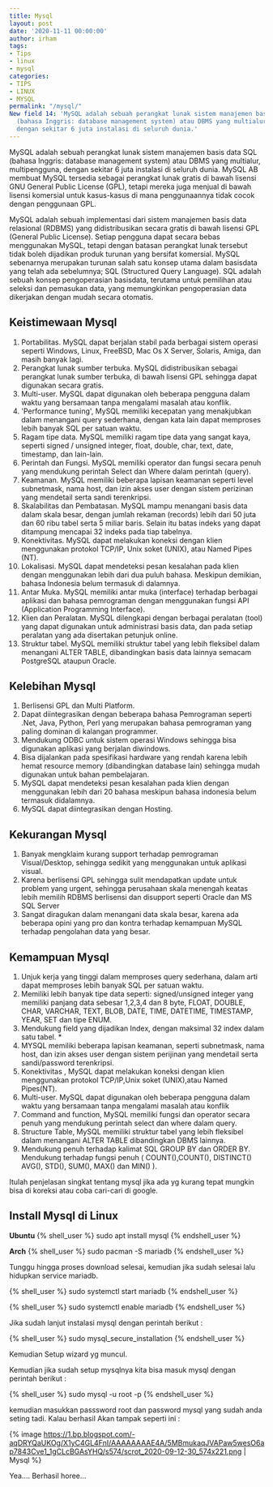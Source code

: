 ```yaml
---
title: Mysql
layout: post
date: '2020-11-11 00:00:00'
author: irham
tags:
- Tips
- linux
- mysql
categories:
- TIPS
- LINUX
- MYSQL
permalink: "/mysql/"
New field 14: 'MySQL adalah sebuah perangkat lunak sistem manajemen basis data SQL
  (bahasa Inggris: database management system) atau DBMS yang multialur, multipengguna,
  dengan sekitar 6 juta instalasi di seluruh dunia.'
---
```


MySQL adalah sebuah perangkat lunak sistem manajemen basis data SQL (bahasa Inggris: database management system) atau DBMS yang multialur, multipengguna, dengan sekitar 6 juta instalasi di seluruh dunia.<!--more-->
 MySQL AB membuat MySQL tersedia sebagai perangkat lunak gratis di bawah lisensi GNU General Public License (GPL), tetapi mereka juga menjual di bawah lisensi komersial untuk kasus-kasus di mana penggunaannya tidak cocok dengan penggunaan GPL.

MySQL adalah sebuah implementasi dari sistem manajemen basis data relasional (RDBMS) yang didistribusikan secara gratis di bawah lisensi GPL (General Public License). Setiap pengguna dapat secara bebas menggunakan MySQL, tetapi dengan batasan perangkat lunak tersebut tidak boleh dijadikan produk turunan yang bersifat komersial. MySQL sebenarnya merupakan turunan salah satu konsep utama dalam basisdata yang telah ada sebelumnya; SQL (Structured Query Language). SQL adalah sebuah konsep pengoperasian basisdata, terutama untuk pemilihan atau seleksi dan pemasukan data, yang memungkinkan pengoperasian data dikerjakan dengan mudah secara otomatis.

## Keistimewaan  Mysql
 1. Portabilitas. MySQL dapat berjalan stabil pada berbagai sistem operasi seperti Windows, Linux, FreeBSD, Mac Os X Server, Solaris, Amiga, dan masih banyak lagi.
 2. Perangkat lunak sumber terbuka. MySQL didistribusikan sebagai perangkat lunak sumber terbuka, di bawah lisensi GPL sehingga dapat digunakan secara gratis.
 3. Multi-user. MySQL dapat digunakan oleh beberapa pengguna dalam waktu yang bersamaan tanpa mengalami masalah atau konflik.
 4. 'Performance tuning', MySQL memiliki kecepatan yang menakjubkan dalam menangani query sederhana, dengan kata lain dapat memproses lebih banyak SQL per satuan waktu.
 5. Ragam tipe data. MySQL memiliki ragam tipe data yang sangat kaya, seperti signed / unsigned integer, float, double, char, text, date, timestamp, dan lain-lain.
 6. Perintah dan Fungsi. MySQL memiliki operator dan fungsi secara penuh yang mendukung perintah Select dan Where dalam perintah (query).
 7. Keamanan. MySQL memiliki beberapa lapisan keamanan seperti level subnetmask, nama host, dan izin akses user dengan sistem perizinan yang mendetail serta sandi terenkripsi.
 8. Skalabilitas dan Pembatasan. MySQL mampu menangani basis data dalam skala besar, dengan jumlah rekaman (records) lebih dari 50 juta dan 60 ribu tabel serta 5 miliar baris. Selain itu batas indeks yang dapat ditampung mencapai 32 indeks pada tiap tabelnya.
 9. Konektivitas. MySQL dapat melakukan koneksi dengan klien menggunakan protokol TCP/IP, Unix soket (UNIX), atau Named Pipes (NT).
 10. Lokalisasi. MySQL dapat mendeteksi pesan kesalahan pada klien dengan menggunakan lebih dari dua puluh bahasa. Meskipun demikian, bahasa Indonesia belum termasuk di dalamnya.
 11. Antar Muka. MySQL memiliki antar muka (interface) terhadap berbagai aplikasi dan bahasa pemrograman dengan menggunakan fungsi API (Application Programming Interface).
 12. Klien dan Peralatan. MySQL dilengkapi dengan berbagai peralatan (tool) yang dapat digunakan untuk administrasi basis data, dan pada setiap peralatan yang ada disertakan petunjuk online.
 13. Struktur tabel. MySQL memiliki struktur tabel yang lebih fleksibel dalam menangani ALTER TABLE, dibandingkan basis data lainnya semacam PostgreSQL ataupun Oracle.

## Kelebihan Mysql
 1. Berlisensi GPL dan Multi Platform.
 2. Dapat diintegrasikan dengan beberapa bahasa Pemrograman seperti .Net, Java, Python, Perl yang merupakan bahasa pemrograman yang paling dominan di kalangan programmer.
 3. Mendukung ODBC untuk sistem operasi Windows sehingga bisa digunakan aplikasi yang berjalan diwindows.
 4. Bisa dijalankan pada spesifikasi hardware yang rendah karena lebih hemat resource memory (dibandingkan database lain) sehingga mudah digunakan untuk bahan pembelajaran.
 5. MySQL dapat mendeteksi pesan kesalahan pada klien dengan menggunakan lebih dari 20 bahasa meskipun bahasa indonesia belum termasuk didalamnya.
 6. MySQL dapat diintegrasikan dengan Hosting.

## Kekurangan Mysql
 1. Banyak mengklaim kurang support terhadap pemrograman Visual/Desktop, sehingga sedikit yang menggunakan untuk aplikasi visual.
 2. Karena berlisensi GPL sehingga sulit mendapatkan update untuk problem yang urgent, sehingga perusahaan skala menengah keatas lebih memilih RDBMS berlisensi dan disupport seperti Oracle dan MS SQL Server
 3. Sangat diragukan dalam menangani data skala besar, karena ada beberapa opini yang pro dan kontra terhadap kemampuan MySQL terhadap pengolahan data yang besar.

## Kemampuan Mysql
 1. Unjuk kerja yang tinggi dalam memproses query sederhana, dalam arti dapat memproses lebih banyak SQL per satuan waktu.
 2. Memiliki lebih banyak tipe data seperti: signed/unsigned integer yang memiliki panjang data sebesar 1,2,3,4 dan 8 byte, FLOAT, DOUBLE, CHAR, VARCHAR, TEXT, BLOB, DATE, TIME, DATETIME, TIMESTAMP, YEAR, SET dan tipe ENUM.
 3. Mendukung field yang dijadikan Index, dengan maksimal 32 index dalam satu tabel. *
 4. MYSQL memiliki beberapa lapisan keamanan, seperti subnetmask, nama host, dan izin akses user dengan sistem perijinan yang mendetail serta sandi/password terenkripsi.
 5. Konektivitas , MySQL dapat melakukan koneksi dengan klien menggunakan protokol TCP/IP,Unix soket (UNIX),atau Named Pipes(NT).
 6. Multi-user. MySQL dapat digunakan oleh beberapa pengguna dalam waktu yang bersamaan tanpa mengalami masalah atau konflik
 7. Command and function, MySQL memiliki fungsi dan operator secara penuh yang mendukung perintah select dan where dalam query.
 8. Structure Table, MySQL memiliki struktur tabel yang lebih fleksibel dalam menangani ALTER TABLE dibandingkan DBMS lainnya.
 9. Mendukung penuh terhadap kalimat SQL GROUP BY dan ORDER BY. Mendukung terhadap fungsi penuh ( COUNT(),COUNT(), DISTINCT() AVG(), STD(), SUM(), MAX() dan MIN() ).

Itulah penjelasan singkat tentang mysql jika ada yg kurang tepat mungkin bisa di koreksi atau coba cari-cari di google.

## Install Mysql di Linux

**Ubuntu**
{% shell_user %}
sudo apt install mysql
{% endshell_user %}

**Arch**
{% shell_user %}
sudo pacman -S mariadb
{% endshell_user %}

Tunggu hingga proses download selesai, kemudian jika sudah selesai
lalu hidupkan service mariadb.

{% shell_user %}
sudo systemctl start mariadb
{% endshell_user %}

{% shell_user %}
sudo systemctl enable mariadb
{% endshell_user %}

Jika sudah lanjut instalasi mysql dengan perintah berikut :

{% shell_user %}
sudo mysql_secure_installation
{% endshell_user %}

Kemudian Setup wizard yg muncul.

Kemudian jika sudah setup mysqlnya kita bisa masuk mysql dengan perintah berikut :

{% shell_user %}
sudo mysql -u root -p
{% endshell_user %}

kemudian masukkan passsword root dan password mysql yang sudah anda seting tadi.
Kalau berhasil Akan tampak seperti ini :

{% image https://1.bp.blogspot.com/-aqDRYQaUKOg/X1yC4GL4FnI/AAAAAAAAE4A/5MBmukaqJVAPaw5wesO6ap7843Cve1_1gCLcBGAsYHQ/s574/scrot_2020-09-12-30_574x221.png | Mysql %}

Yea.... Berhasil horee...
